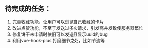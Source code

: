 ## 待完成的任务：

1. 完善收藏功能，让用户可以浏览自己收藏的卡片
2. 改进点赞功能，不至于发送过多次请求，引发高并发致使服务器繁忙
3. 修复饼干未申请时依旧可以发送且显示uuid的bug
4. 利用vue-hook-plus 打磨细节之处，比如节流等
